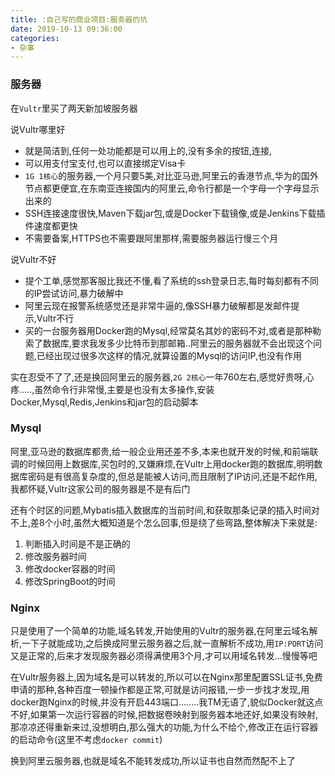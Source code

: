 ```yaml
---
title: :自己写的商业项目:服务器的坑
date: 2019-10-13 09:36:00
categories: 
- 杂事
---
```


### 服务器

在`Vultr`里买了两天新加坡服务器

说Vultr哪里好

* 就是简洁到,任何一处功能都是可以用上的,没有多余的按钮,连接,
* 可以用支付宝支付,也可以直接绑定Visa卡
* `1G 1核心`的服务器,一个月只要5美,对比亚马逊,阿里云的香港节点,华为的国外节点都更便宜,在东南亚连接国内的阿里云,命令行都是一个字母一个字母显示出来的
* SSH连接速度很快,Maven下载jar包,或是Docker下载镜像,或是Jenkins下载插件速度都更快
* 不需要备案,HTTPS也不需要跟阿里那样,需要服务器运行慢三个月

说Vultr不好

* 提个工单,感觉那客服比我还不懂,看了系统的ssh登录日志,每时每刻都有不同的IP尝试访问,暴力破解中
* 阿里云现在报警系统感觉还是非常牛逼的,像SSH暴力破解都是发邮件提示,Vultr不行
* 买的一台服务器用Docker跑的Mysql,经常莫名其妙的密码不对,或者是那种勒索了数据库,要求我发多少比特币到那邮箱..阿里云的服务器就不会出现这个问题,已经出现过很多次这样的情况,就算设置的Mysql的访问IP,也没有作用

实在忍受不了了,还是换回阿里云的服务器,`2G 2核心`一年760左右,感觉好贵呀,心疼.....,虽然命令行非常慢,主要是也没有太多操作,安装Docker,Mysql,Redis,Jenkins和jar包的启动脚本



### Mysql

阿里,亚马逊的数据库都贵,给一般企业用还差不多,本来也就开发的时候,和前端联调的时候回用上数据库,买包时的,又嫌麻烦,在Vultr上用docker跑的数据库,明明数据库密码是有很高复杂度的,但总是能被人访问,而且限制了IP访问,还是不起作用,我都怀疑,Vultr这家公司的服务器是不是有后门

还有个时区的问题,Mybatis插入数据库的当前时间,和获取那条记录的插入时间对不上,差8个小时,虽然大概知道是个怎么回事,但是绕了些弯路,整体解决下来就是:

1. 判断插入时间是不是正确的
2. 修改服务器时间
3. 修改docker容器的时间
4. 修改SpringBoot的时间



### Nginx

只是使用了一个简单的功能,域名转发,开始使用的Vultr的服务器,在阿里云域名解析,一下子就能成功,之后换成阿里云服务器之后,就一直解析不成功,用`IP:PORT`访问又是正常的,后来才发现服务器必须得满使用3个月,才可以用域名转发...慢慢等吧

在Vultr服务器上,因为域名是可以转发的,所以可以在Nginx那里配置SSL证书,免费申请的那种,各种百度一顿操作都是正常,可就是访问报错,一步一步找才发现,用docker跑Nginx的时候,并没有开启443端口........我TM无语了,貌似Docker就这点不好,如果第一次运行容器的时候,把数据卷映射到服务器本地还好,如果没有映射,那凉凉还得重新来过,没想明白,那么强大的功能,为什么不给个,修改正在运行容器的启动命令(这里不考虑`docker commit`)

换到阿里云服务器,也就是域名不能转发成功,所以证书也自然而然配不上了



